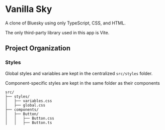 # Vanilla Sky

A clone of Bluesky using only TypeScript, CSS, and HTML.

The only third-party library used in this app is Vite.

## Project Organization

### Styles

Global styles and variables are kept in the centralized `src/styles` folder.

Component-specific styles are kept in the same folder as their components

```
src/
├── styles/
│   ├── variables.css
│   ├── global.css
├── components/
│   ├── Button/
│   │   ├── Button.css
│   │   ├── Button.ts
```
